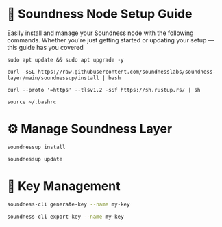 # 🚀 Soundness Node Setup Guide

Easily install and manage your Soundness node with the following commands. Whether you're just getting started or updating your setup — this guide has you covered

```🔧 System Update
sudo apt update && sudo apt upgrade -y
```

```📦 Install Soundness Layer
curl -sSL https://raw.githubusercontent.com/soundnesslabs/soundness-layer/main/soundnessup/install | bash
```
```🦀 Install Rust (required)
curl --proto '=https' --tlsv1.2 -sSf https://sh.rustup.rs/ | sh
```
```Then reload your shell environment:
source ~/.bashrc
```
# ⚙️ Manage Soundness Layer
```✅ Install
soundnessup install
```
```🔄 Update
soundnessup update
```
# 🔐 Key Management
```bash
soundness-cli generate-key --name my-key
```
```bash
soundness-cli export-key --name my-key
```
